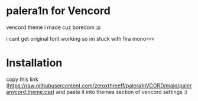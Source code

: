 # palera1n for Vencord
vencord theme i made cuz boredom :p

i cant get original font working so im stuck with fira mono💀💀💀

# Installation

copy this link (https://raw.githubusercontent.com/zeroxthreeff/palera1nVCORD/main/paleranvcord.theme.css) and paste it into themes section of vencord settings :)
